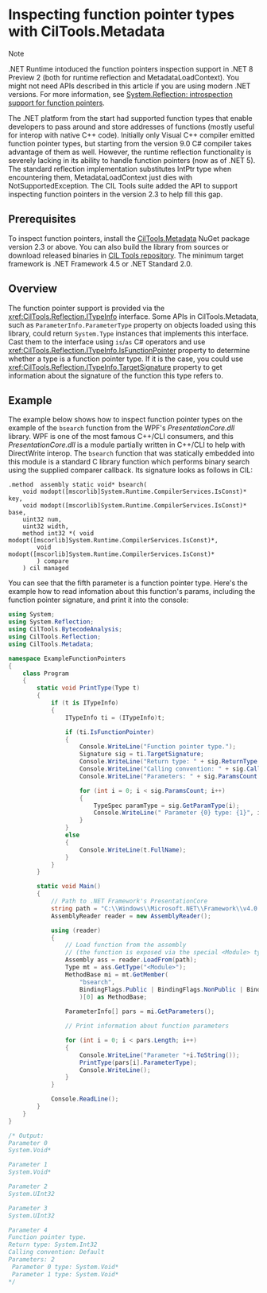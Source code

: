 # Inspecting function pointer types with CilTools.Metadata

> [!NOTE]
> .NET Runtime intoduced the function pointers inspection support in .NET 8 Preview 2 (both for runtime reflection and MetadataLoadContext). You might not need APIs described in this article if you are using modern .NET versions. For more information, see [System.Reflection: introspection support for function pointers](https://github.com/dotnet/core/issues/8134#issuecomment-1444103530).

The .NET platform from the start had supported function types that enable developers to pass around and store addresses of functions (mostly useful for interop with native C++ code). Initially only Visual C++ compiler emitted function pointer types, but starting from the version 9.0 C# compiler takes advantage of them as well. However, the runtime reflection functionality is severely lacking in its ability to handle function pointers (now as of .NET 5). The standard reflection implementation substitutes IntPtr type when encountering them, MetadataLoadContext just dies with NotSupportedException. The CIL Tools suite added the API to support inspecting function pointers in the version 2.3 to help fill this gap.

## Prerequisites

To inspect function pointers, install the [CilTools.Metadata](https://www.nuget.org/packages/CilTools.Metadata/) NuGet package version 2.3 or above. You can also build the library from sources or download released binaries in [CIL Tools repository](https://github.com/MSDN-WhiteKnight/CilTools). The minimum target framework is .NET Framework 4.5 or .NET Standard 2.0.

## Overview

The function pointer support is provided via the <xref:CilTools.Reflection.ITypeInfo> interface. Some APIs in CilTools.Metadata, such as `ParameterInfo.ParameterType` property on objects loaded using this library, could return `System.Type` instances that implements this interface. Cast them to the interface using `is`/`as` C# operators and use <xref:CilTools.Reflection.ITypeInfo.IsFunctionPointer> property to determine whether a type is a function pointer type. If it is the case, you could use <xref:CilTools.Reflection.ITypeInfo.TargetSignature> property to get information about the signature of the function this type refers to.

## Example

The example below shows how to inspect function pointer types on the example of the `bsearch` function from the WPF's *PresentationCore.dll* library. WPF is one of the most famous C++/CLI consumers, and this *PresentationCore.dll* is a module partially written in C++/CLI to help with DirectWrite interop. The `bsearch` function that was statically embedded into this module is a standard C library function which performs binary search using the supplied comparer callback. Its signature looks as follows in CIL:

```
.method  assembly static void* bsearch(
    void modopt([mscorlib]System.Runtime.CompilerServices.IsConst)* key, 
    void modopt([mscorlib]System.Runtime.CompilerServices.IsConst)* base, 
    uint32 num, 
    uint32 width, 
    method int32 *( void modopt([mscorlib]System.Runtime.CompilerServices.IsConst)*, 
        void modopt([mscorlib]System.Runtime.CompilerServices.IsConst)*
        ) compare
    ) cil managed
```

You can see that the fifth parameter is a function pointer type. Here's the example how to read infomation about this function's params, including the function pointer signature, and print it into the console:

```csharp
using System;
using System.Reflection;
using CilTools.BytecodeAnalysis;
using CilTools.Reflection;
using CilTools.Metadata;

namespace ExampleFunctionPointers
{
    class Program
    {
        static void PrintType(Type t) 
        {
            if (t is ITypeInfo)
            {
                ITypeInfo ti = (ITypeInfo)t;

                if (ti.IsFunctionPointer)
                {
                    Console.WriteLine("Function pointer type.");
                    Signature sig = ti.TargetSignature;
                    Console.WriteLine("Return type: " + sig.ReturnType.FullName);
                    Console.WriteLine("Calling convention: " + sig.CallingConvention.ToString());
                    Console.WriteLine("Parameters: " + sig.ParamsCount.ToString());

                    for (int i = 0; i < sig.ParamsCount; i++)
                    {
                        TypeSpec paramType = sig.GetParamType(i);
                        Console.WriteLine(" Parameter {0} type: {1}", i, paramType.FullName);
                    }
                }
                else 
                {
                    Console.WriteLine(t.FullName);
                }
            }
        }

        static void Main()
        {
            // Path to .NET Framework's PresentationCore
            string path = "C:\\Windows\\Microsoft.NET\\Framework\\v4.0.30319\\WPF\\PresentationCore.dll";
            AssemblyReader reader = new AssemblyReader();

            using (reader)
            {
                // Load function from the assembly
                // (the function is exposed via the special <Module> type used to host global functions)
                Assembly ass = reader.LoadFrom(path);
                Type mt = ass.GetType("<Module>");
                MethodBase mi = mt.GetMember(
                    "bsearch",
                    BindingFlags.Public | BindingFlags.NonPublic | BindingFlags.Static | BindingFlags.Instance
                    )[0] as MethodBase;
                
                ParameterInfo[] pars = mi.GetParameters();

                // Print information about function parameters

                for (int i = 0; i < pars.Length; i++) 
                {
                    Console.WriteLine("Parameter "+i.ToString());
                    PrintType(pars[i].ParameterType);
                    Console.WriteLine();
                }
            }

            Console.ReadLine();
        }
    }
}

/* Output:
Parameter 0
System.Void*

Parameter 1
System.Void*

Parameter 2
System.UInt32

Parameter 3
System.UInt32

Parameter 4
Function pointer type.
Return type: System.Int32
Calling convention: Default
Parameters: 2
 Parameter 0 type: System.Void*
 Parameter 1 type: System.Void*
*/
```
